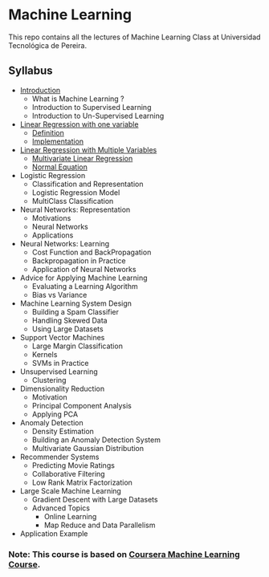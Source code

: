 # Machine Learning

This repo contains all the lectures of Machine Learning Class at Universidad Tecnológica de Pereira.

## Syllabus
* [Introduction](introduction/introNotebook)
    * What is Machine Learning ?
    * Introduction to Supervised Learning
    * Introduction to Un-Supervised Learning
* [Linear Regression with one
  variable](introduction/linearRegression)
    * [Definition](introduction/linearRegression/linearRegressionOneVariable.ipynb)
    * [Implementation](introduction/linearRegression/linearRegressionImplementation.ipynb)
* [Linear Regression with Multiple
  Variables](introduction/linearRegression)
    * [Multivariate Linear Regression](introduction/linearRegression/linearRegressionMultipleVariables.ipynb)
    * [Normal Equation]()
* Logistic Regression
    * Classification and Representation
    * Logistic Regression Model
    * MultiClass Classification
* Neural Networks: Representation
    *  Motivations
    *  Neural Networks
    *  Applications
* Neural Networks: Learning
    * Cost Function and BackPropagation
    * Backpropagation in Practice
    * Application of Neural Networks
* Advice for Applying Machine Learning
    * Evaluating a Learning Algorithm
    * Bias vs Variance
* Machine Learning System Design
    * Building a Spam Classifier
    * Handling Skewed Data
    * Using Large Datasets
* Support Vector Machines
    * Large Margin Classification
    * Kernels
    * SVMs in Practice
* Unsupervised Learning
    * Clustering
* Dimensionality Reduction
    * Motivation
    * Principal Component Analysis
    * Applying PCA
* Anomaly Detection
    * Density Estimation
    * Building an Anomaly Detection System
    * Multivariate Gaussian Distribution
* Recommender Systems
    * Predicting Movie Ratings
    * Collaborative Filtering
    * Low Rank Matrix Factorization
* Large Scale Machine Learning
    * Gradient Descent with Large Datasets
    * Advanced Topics
        * Online Learning
        * Map Reduce and Data Parallelism
* Application Example


### Note: This course is based on [Coursera Machine Learning Course](https://www.coursera.org/learn/machine-learning).
